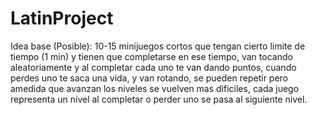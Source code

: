 LatinProject
============

Idea base (Posible): 10-15 minijuegos cortos que tengan cierto limite de tiempo (1 min) y tienen que completarse en ese tiempo, van tocando aleatoriamente y al completar cada uno te van dando puntos, cuando perdes uno te saca una vida, y van rotando, se pueden repetir pero amedida que avanzan los niveles se vuelven mas dificiles, cada juego representa un nivel al completar o perder uno se pasa al siguiente nivel. 
